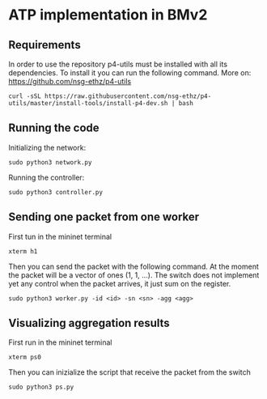 # ATP implementation in BMv2

## Requirements
In order to use the repository p4-utils must be installed with all its dependencies. To install it you can run the following command. More on: https://github.com/nsg-ethz/p4-utils
```
curl -sSL https://raw.githubusercontent.com/nsg-ethz/p4-utils/master/install-tools/install-p4-dev.sh | bash
```
## Running the code
Initializing the network: 
```
sudo python3 network.py
```
Running the controller: 
```
sudo python3 controller.py
```
## Sending one packet from one worker
First tun in the mininet terminal 
```
xterm h1
```
Then you can send the packet with the following command. At the moment the packet will be a vector of ones (1, 1, ...). The switch does not implement yet any control when the packet arrives, it just sum on the register. 
```
sudo python3 worker.py -id <id> -sn <sn> -agg <agg>
```
## Visualizing aggregation results
First run in the mininet terminal 
```
xterm ps0 
```
Then you can inizialize the script that receive the packet from the switch
```
sudo python3 ps.py
```
